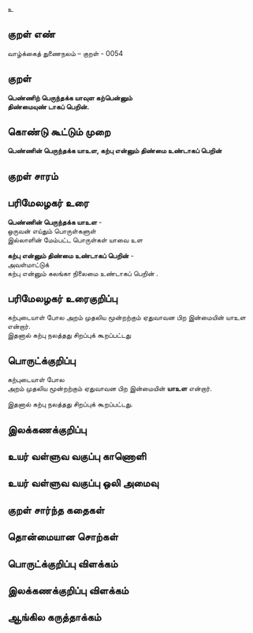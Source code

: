 உ

## குறள் எண் 

வாழ்க்கைத் துணைநலம் – குறள் - 0054
## குறள் 

**பெண்ணிற் பெருந்தக்க யாவுள கற்பென்னும்  
திண்மையுண் டாகப் பெறின்.** 

## கொண்டு கூட்டும் முறை

**பெண்ணின் பெருந்தக்க யாஉள, கற்பு என்னும் திண்மை உண்டாகப் பெறின்**  

## குறள் சாரம் 


## பரிமேலழகர் உரை

**பெண்ணின் பெருந்தக்க யாஉள** -  
ஒருவன் எய்தும் பொருள்களுள்  
இல்லாளின் மேம்பட்ட பொருள்கள் யாவை உள  

**கற்பு என்னும் திண்மை உண்டாகப் பெறின்** -  
அவள்மாட்டுக்  
கற்பு என்னும் கலங்கா நிலைமை உண்டாகப் பெறின்	.

## பரிமேலழகர் உரைகுறிப்பு   

கற்புடையாள் போல அறம் முதலிய மூன்றற்கும் ஏதுவாவன பிற இன்மையின் யாஉள என்றார்.  
இதனால் கற்பு நலத்தது சிறப்புக் கூறப்பட்டது
## பொருட்க்குறிப்பு 

கற்புடையாள் போல  
அறம் முதலிய மூன்றற்கும் ஏதுவாவன பிற இன்மையின் **யாஉள** என்றார்.  

இதனால் கற்பு நலத்தது சிறப்புக் கூறப்பட்டது.  

## இலக்கணக்குறிப்பு  


## உயர் வள்ளுவ வகுப்பு காணொளி


## உயர் வள்ளுவ வகுப்பு ஒலி அமைவு 

 
## குறள் சார்ந்த கதைகள் 


## தொன்மையான சொற்கள்


## பொருட்க்குறிப்பு விளக்கம்


## இலக்கணக்குறிப்பு விளக்கம்


## ஆங்கில கருத்தாக்கம் 


